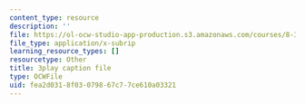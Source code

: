 ```yaml
---
content_type: resource
description: ''
file: https://ol-ocw-studio-app-production.s3.amazonaws.com/courses/8-333-statistical-mechanics-i-statistical-mechanics-of-particles-fall-2013/fea2d0318f03079867c77ce610a03321_EQB2Pw0lWRU.srt
file_type: application/x-subrip
learning_resource_types: []
resourcetype: Other
title: 3play caption file
type: OCWFile
uid: fea2d031-8f03-0798-67c7-7ce610a03321
---
```

